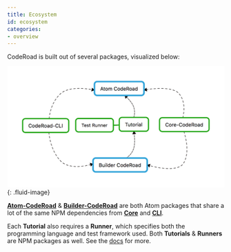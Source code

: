 ```yaml
---
title: Ecosystem
id: ecosystem
categories:
- overview
---
```


CodeRoad is built out of several packages, visualized below:

![Module Overview](./images/modules.png){: .fluid-image}

[**Atom-CodeRoad**](//github.com/coderoad/atom-coderoad) & [**Builder-CodeRoad**](//github.com/coderoad/builder-coderoad) are both Atom packages that share a lot of the same NPM dependencies from [**Core**](//github.com/coderoad/core-coderoad) and [**CLI**](//github.com/coderoad/coderoad-cli).

Each **Tutorial** also requires a **Runner**, which specifies both the programming language and test framework used. Both **Tutorials** & **Runners** are NPM packages as well. See the [docs](/tutorial-docs.html) for more.
